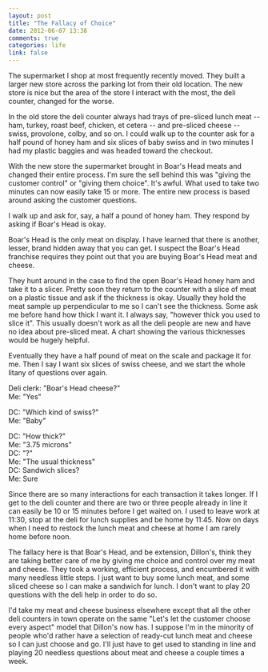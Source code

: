 ```yaml
---
layout: post
title: "The Fallacy of Choice"
date: 2012-06-07 13:38
comments: true
categories: life
link: false
---
```

The supermarket I shop at most frequently recently moved. They built a larger new store across the parking lot from their old location. The new store is nice but the area of the store I interact with the most, the deli counter, changed for the worse.

In the old store the deli counter always had trays of pre-sliced lunch meat -- ham, turkey, roast beef, chicken, et cetera -- and pre-sliced cheese -- swiss, provolone, colby, and so on. I could walk up to the counter ask for a half pound of honey ham and six slices of baby swiss and in two minutes I had my plastic baggies and was headed toward the checkout.

With the new store the supermarket brought in Boar's Head meats and changed their entire process. I'm sure the sell behind this was "giving the customer control" or "giving them choice". It's awful. What used to take two minutes can now easily take 15 or more. The entire new process is based around asking the customer questions. 

I walk up and ask for, say, a half a pound of honey ham. They respond by asking if Boar's Head is okay. 

Boar's Head is the only meat on display. I have learned that there is another, lesser, brand hidden away that you can get. I suspect the Boar's Head franchise requires they point out that you are buying Boar's Head meat and cheese.

They hunt around in the case to find the open Boar's Head honey ham and take it to a slicer. Pretty soon they return to the counter with a slice of meat on a plastic tissue and ask if the thickness is okay. Usually they hold the meat sample up perpendicular to me so I can't see the thickness. Some ask me before hand how thick I want it. I always say, "however thick you used to slice it". This usually doesn't work as all the deli people are new and have no idea about pre-sliced meat. A chart showing the various thicknesses would be hugely helpful.

Eventually they have a half pound of meat on the scale and package it for me. Then I say I want six slices of swiss cheese, and we start the whole litany of questions over again.

Deli clerk: "Boar's Head cheese?"  
Me: "Yes"

DC: "Which kind of swiss?"  
Me: "Baby"

DC: "How thick?"  
Me: "3.75 microns"  
DC: "?"  
Me: "The usual thickness"  
DC: Sandwich slices?  
Me: Sure

Since there are so many interactions for each transaction it takes longer. If I get to the deli counter and there are two or three people already in line it can easily be 10 or 15 minutes before I get waited on. I used to leave work at 11:30, stop at the deli for lunch supplies and be home by 11:45. Now on days when I need to restock the lunch meat and cheese at home I am rarely home before noon.

The fallacy here is that Boar's Head, and be extension, Dillon's, think they are taking better care of me by giving me choice and control over my meat and cheese. They took a working, efficient process, and encumbered it with many needless little steps. I just want to buy some lunch meat, and some sliced cheese so I can make a sandwich for lunch. I don't want to play 20 questions with the deli help in order to do so.

I'd take my meat and cheese business elsewhere except that all the other deli counters in town operate on the same "Let's let the customer choose every aspect" model that Dillon's now has. I suppose I'm in the minority of people who'd rather have a selection of ready-cut lunch meat and cheese so I can just choose and go. I'll just have to get used to standing in line and playing 20 needless questions about meat and cheese a couple times a week.